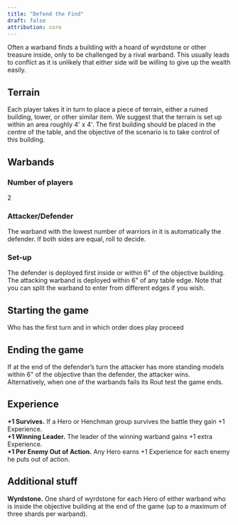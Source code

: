 ```yaml
---
title: "Defend the Find"
draft: false
attribution: core
---
```

Often a warband finds a building with a hoard of wyrdstone or other treasure inside, only to be challenged by a rival warband. This usually leads to conflict as it is unlikely that either side will be willing to give up the wealth easily.
## Terrain
Each player takes it in turn to place a piece of terrain, either a ruined building, tower, or other similar item. We suggest that the terrain is set up within an area roughly 4' x 4'. The first building should be placed in the centre of the table, and the objective of the scenario is to take control of this building.
## Warbands
### Number of players
2
### Attacker/Defender
The warband with the lowest number of warriors in it is automatically the defender. If both sides are equal, roll to decide.
### Set-up
The defender is deployed first inside or within 6" of the objective building. The attacking warband is deployed within 6" of any table edge. Note that you can split the warband to enter from different edges if you wish.
## Starting the game
Who has the first turn and in which order does play proceed
## Ending the game
If at the end of the defender’s turn the attacker has more standing models within 6" of the objective than the defender, the attacker wins.  
Alternatively, when one of the warbands fails its Rout test the game ends.
## Experience
__+1 Survives.__ If a Hero or Henchman group survives the battle they gain +1 Experience.  
__+1 Winning Leader.__ The leader of the winning warband gains +1 extra Experience.  
__+1 Per Enemy Out of Action.__ Any Hero earns +1 Experience for each enemy he puts out of action.
## Additional stuff
__Wyrdstone.__ One shard of wyrdstone for each Hero of either warband who is inside the objective building at the end of the game (up to a maximum of three shards per warband).